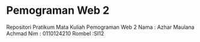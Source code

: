 # Pemograman Web 2

Repositori Pratikum Mata Kuliah Pemograman Web 2
Nama : Azhar Maulana Achmad
Nim : 0110124210
Rombel :SI12